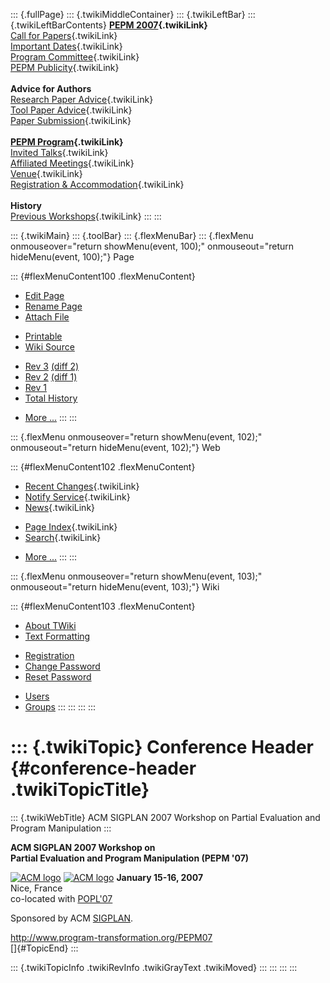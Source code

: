 ::: {.fullPage}
::: {.twikiMiddleContainer}
::: {.twikiLeftBar}
::: {.twikiLeftBarContents}
**[PEPM 2007](WebHome){.twikiLink}**\
[Call for Papers](CallForPapers){.twikiLink}\
[Important Dates](ImportantDates){.twikiLink}\
[Program Committee](ProgramCommittee){.twikiLink}\
[PEPM Publicity](PEPMPublicity){.twikiLink}\
\
**Advice for Authors**\
[Research Paper Advice](ResearchPaperAdvice){.twikiLink}\
[Tool Paper Advice](ToolPaperAdvice){.twikiLink}\
[Paper Submission](PaperSubmission){.twikiLink}\
\
**[PEPM Program](PEPMProgram){.twikiLink}**\
[Invited Talks](InvitedTalks){.twikiLink}\
[Affiliated Meetings](AffiliatedMeetings){.twikiLink}\
[Venue](WorkshopVenue){.twikiLink}\
[Registration & Accommodation](RegistrationAndAccomodation){.twikiLink}\
\
**History**\
[Previous Workshops](PreviousWorkshops){.twikiLink}
:::
:::

::: {.twikiMain}
::: {.toolBar}
::: {.flexMenuBar}
::: {.flexMenu onmouseover="return showMenu(event, 100);" onmouseout="return hideMenu(event, 100);"}
Page

::: {#flexMenuContent100 .flexMenuContent}
-   [Edit
    Page](http://www.program-transformation.org/edit/PEPM07/ConferenceHeader?t=1536828916)
-   [Rename
    Page](http://www.program-transformation.org/rename/PEPM07/ConferenceHeader)
-   [Attach
    File](http://www.program-transformation.org/attach/PEPM07/ConferenceHeader)

<!-- -->

-   [Printable](http://www.program-transformation.org/view/PEPM07/ConferenceHeader?skin=print.pattern)
-   [Wiki
    Source](http://www.program-transformation.org/view/PEPM07/ConferenceHeader?skin=text&raw=on&contenttype=text/plain)

<!-- -->

-   [Rev
    3](http://www.program-transformation.org/view/PEPM07/ConferenceHeader?rev=1.3)
    [(diff 2)](http://www.program-transformation.org/rdiff/PEPM07/ConferenceHeader?rev1=1.3&rev2=1.2)
-   [Rev
    2](http://www.program-transformation.org/view/PEPM07/ConferenceHeader?rev=1.2)
    [(diff 1)](http://www.program-transformation.org/rdiff/PEPM07/ConferenceHeader?rev1=1.2&rev2=1.1)
-   [Rev
    1](http://www.program-transformation.org/view/PEPM07/ConferenceHeader?rev=1.1)
-   [Total
    History](http://www.program-transformation.org/rdiff/PEPM07/ConferenceHeader)

<!-- -->

-   [More
    \...](http://www.program-transformation.org/oops/PEPM07/ConferenceHeader?template=oopsmore&param1=1.3&param2=1.3)
:::
:::

::: {.flexMenu onmouseover="return showMenu(event, 102);" onmouseout="return hideMenu(event, 102);"}
Web

::: {#flexMenuContent102 .flexMenuContent}
-   [Recent Changes](WebChanges){.twikiLink}
-   [Notify Service](WebNotify){.twikiLink}
-   [News](WebNews){.twikiLink}

<!-- -->

-   [Page Index](WebIndex){.twikiLink}
-   [Search](WebSearch){.twikiLink}

<!-- -->

-   [More
    \...](http://www.program-transformation.org/oops/PEPM07/ConferenceHeader?template=oopsmore&param1=1.3&param2=1.3)
:::
:::

::: {.flexMenu onmouseover="return showMenu(event, 103);" onmouseout="return hideMenu(event, 103);"}
Wiki

::: {#flexMenuContent103 .flexMenuContent}
-   [About
    TWiki](http://www.program-transformation.org/view/TWiki/WebHome)
-   [Text
    Formatting](http://www.program-transformation.org/view/TWiki/TextFormattingRules)

<!-- -->

-   [Registration](http://www.program-transformation.org/view/TWiki/TWikiRegistration)
-   [Change
    Password](http://www.program-transformation.org/view/TWiki/ChangePassword)
-   [Reset
    Password](http://www.program-transformation.org/view/TWiki/ResetPassword)

<!-- -->

-   [Users](http://www.program-transformation.org/view/Main/TWikiUsers)
-   [Groups](http://www.program-transformation.org/view/Main/TWikiGroups)
:::
:::
:::
:::

::: {.twikiTopic}
Conference Header {#conference-header .twikiTopicTitle}
=================

::: {.twikiWebTitle}
ACM SIGPLAN 2007 Workshop on Partial Evaluation and Program Manipulation
:::

**ACM SIGPLAN 2007 Workshop on\
Partial Evaluation and Program Manipulation (PEPM \'07)**

[![ACM
logo](http://www.cs.uu.nl/~visser/acmlogo.gif)](http://www.acm.org/)
[![ACM
logo](http://www.cs.uu.nl/~visser/acmlogo.gif)](http://www.acm.org/)
**January 15-16, 2007**\
Nice, France\
co-located with [POPL\'07](http://www.cs.ucsd.edu/popl/07/)

Sponsored by ACM [SIGPLAN](http://www.acm.org/sigplan/).

<http://www.program-transformation.org/PEPM07>\
[]{#TopicEnd}
:::

::: {.twikiTopicInfo .twikiRevInfo .twikiGrayText .twikiMoved}
:::
:::
:::
:::
